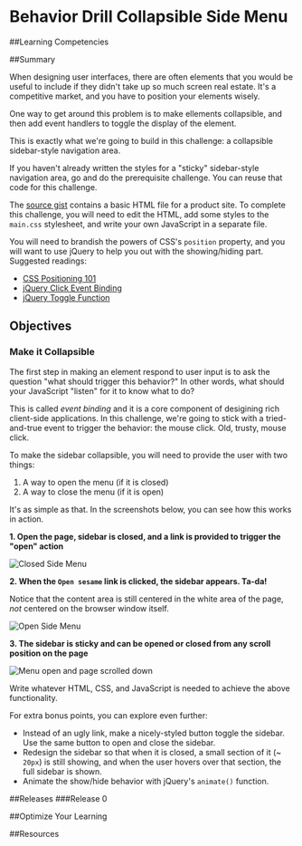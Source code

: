 # Behavior Drill Collapsible Side Menu 
 
##Learning Competencies 

##Summary 

 When designing user interfaces, there are often elements that you would be useful to include if they didn't take up so much screen real estate.  It's a competitive market, and you have to position your elements wisely.

One way to get around this problem is to make ellements collapsible, and then add event handlers to toggle the display of the element.

This is exactly what we're going to build in this challenge: a collapsible sidebar-style navigation area.

If you haven't already written the styles for a "sticky" sidebar-style navigation area, go and do the prerequisite challenge.  You can reuse that code for this challenge.

The [source gist](https://gist.github.com/dbc-challenges/c1e790667d9240f80b7a) contains a basic HTML file for a product site.  To complete this challenge, you will need to edit the HTML, add some styles to the `main.css` stylesheet, and write your own JavaScript in a separate file.

You will need to brandish the powers of CSS's `position` property, and you will want to use jQuery to help you out with the showing/hiding part.  Suggested readings:

- [CSS Positioning 101](http://alistapart.com/article/css-positioning-101)
- [jQuery Click Event Binding](http://api.jquery.com/click/)
- [jQuery Toggle Function](http://api.jquery.com/toggle/)

## Objectives

### Make it Collapsible

The first step in making an element respond to user input is to ask the question "what should trigger this behavior?"  In other words, what should your JavaScript "listen" for it to know what to do?

This is called *event binding* and it is a core component of desigining rich client-side applications.  In this challenge, we're going to stick with a tried-and-true event to trigger the behavior: the mouse click.  Old, trusty, mouse click.

To make the sidebar collapsible, you will need to provide the user with two things:

1. A way to open the menu (if it is closed)
2. A way to close the menu (if it is open)

It's as simple as that.  In the screenshots below, you can see how this works in action.

**1. Open the page, sidebar is closed, and a link is provided to trigger the "open" action**

![Closed Side Menu](http://f.cl.ly/items/2g3z220f2f0Q0H0E1414/collapsible_side_menu-closed.png)

**2. When the `Open sesame` link is clicked, the sidebar appears.  Ta-da!**

Notice that the content area is still centered in the white area of the page, *not* centered on the browser window itself.

![Open Side Menu](http://f.cl.ly/items/2H110f0P0D2n1C1A123k/collapsible_side_menu-open.png)

**3. The sidebar is sticky and can be opened or closed from any scroll position on the page**

![Menu open and page scrolled down](http://f.cl.ly/items/3Z3d3U19421M2N2U0W0u/collapsible_side_menu-scrolled_down.png)

Write whatever HTML, CSS, and JavaScript is needed to achieve the above functionality.

For extra bonus points, you can explore even further:

- Instead of an ugly link, make a nicely-styled button toggle the sidebar.  Use the same button to open and close the sidebar.
- Redesign the sidebar so that when it is closed, a small section of it (~ `20px`) is still showing, and when the user hovers over that section, the full sidebar is shown.
- Animate the show/hide behavior with jQuery's `animate()` function. 

##Releases
###Release 0 

##Optimize Your Learning 

##Resources